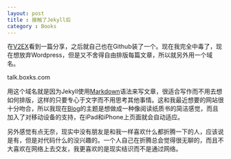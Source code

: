 ```yaml
---
layout: post
title : 接触了Jekyll后
category : Books
---
```

在[V2EX](http://www.v2ex.com/t/25779)看到一篇分享，之后就自己也在Github装了一个。现在我完全中毒了，现在想放弃Wordpress，但是又不舍得自由排版每篇文章，所以就另外用一个域名。

talk.boxks.com

用这个域名就是因为Jekyll使用[Markdown](http://markdown.tw/)语法来写文章，很适合写作而不用去想如何排版，这样的只要专心于文字而不用思考其他事情。这和我最近想要的网站很十分吻合，所以我现在[Blog](http://blog.boxks.com)的主题是想做成一种像阅读纸质书的简洁感觉，而且加入了对移动设备的支持，在iPad和iPhone上页面就会自动适应。

另外感觉有点无奈，现实中没有朋友是和我一样喜欢什么都折腾一下的人，应该说是有，但是对代码什么的没兴趣的。一个人自己在折腾总会觉得很无聊的，而且不大喜欢在网络上去交友，我更喜欢的是现实结识而不是通过网络。

